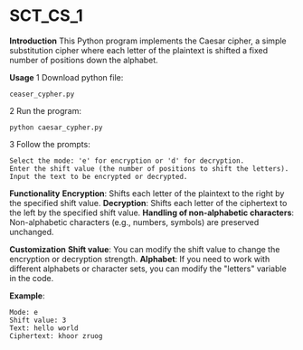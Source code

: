 # SCT_CS_1

**Introduction**
This Python program implements the Caesar cipher, a simple substitution cipher where each letter of the plaintext is shifted a fixed number of positions down the alphabet.

**Usage**
1 Download python file:
    
    ceaser_cypher.py

2 Run the program:

    python caesar_cypher.py

3 Follow the prompts:

    Select the mode: 'e' for encryption or 'd' for decryption.
    Enter the shift value (the number of positions to shift the letters).
    Input the text to be encrypted or decrypted.

**Functionality**
**Encryption**: Shifts each letter of the plaintext to the right by the specified shift value.
**Decryption**: Shifts each letter of the ciphertext to the left by the specified shift value.
**Handling of non-alphabetic characters**: Non-alphabetic characters (e.g., numbers, symbols) are preserved unchanged.

**Customization**
**Shift value**: You can modify the shift value to change the encryption or decryption strength.
**Alphabet**: If you need to work with different alphabets or character sets, you can modify the "letters" variable in the code.

**Example**:

    Mode: e
    Shift value: 3
    Text: hello world
    Ciphertext: khoor zruog
